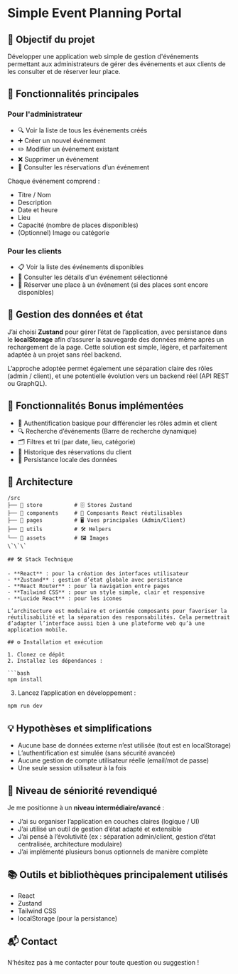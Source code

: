 # Simple Event Planning Portal

## 🎯 Objectif du projet

Développer une application web simple de gestion d'événements permettant aux administrateurs de gérer des événements et aux clients de les consulter et de réserver leur place.

## 🚀 Fonctionnalités principales

### Pour l'administrateur

- 🔍 Voir la liste de tous les événements créés
- ➕ Créer un nouvel événement
- ✏️ Modifier un événement existant
- ❌ Supprimer un événement
- 👥 Consulter les réservations d’un événement

Chaque événement comprend :
- Titre / Nom
- Description
- Date et heure
- Lieu
- Capacité (nombre de places disponibles)
- (Optionnel) Image ou catégorie

### Pour les clients

- 📋 Voir la liste des événements disponibles
- 🔎 Consulter les détails d’un événement sélectionné
- 📝 Réserver une place à un événement (si des places sont encore disponibles)

## 🧠 Gestion des données et état

J’ai choisi **Zustand** pour gérer l’état de l’application, avec persistance dans le **localStorage** afin d’assurer la sauvegarde des données même après un rechargement de la page. Cette solution est simple, légère, et parfaitement adaptée à un projet sans réel backend.

L’approche adoptée permet également une séparation claire des rôles (admin / client), et une potentielle évolution vers un backend réel (API REST ou GraphQL).

## 🌟 Fonctionnalités Bonus implémentées

- 🔐 Authentification basique pour différencier les rôles admin et client
- 🔍 Recherche d’événements (Barre de recherche dynamique)
- 🗂️ Filtres et tri (par date, lieu, catégorie)
- 🧾 Historique des réservations du client
- 💾 Persistance locale des données

## 🧱 Architecture

```plaintext
/src
├── 📁 store          # 🗄 Stores Zustand
├── 📁 components     # 🧩 Composants React réutilisables
├── 📁 pages          # 🖥 Vues principales (Admin/Client)
├── 📁 utils          # 🛠 Helpers
└── 📁 assets         # 🖼 Images
\`\`\`

## 🛠 Stack Technique

- **React** : pour la création des interfaces utilisateur
- **Zustand** : gestion d’état globale avec persistance
- **React Router** : pour la navigation entre pages
- **Tailwind CSS** : pour un style simple, clair et responsive
- **Lucide React** : pour les icones

L’architecture est modulaire et orientée composants pour favoriser la réutilisabilité et la séparation des responsabilités. Cela permettrait d’adapter l’interface aussi bien à une plateforme web qu’à une application mobile.

## ⚙️ Installation et exécution

1. Clonez ce dépôt
2. Installez les dépendances :

```bash
npm install
```

3. Lancez l’application en développement :

```bash
npm run dev
```

## 💡 Hypothèses et simplifications

- Aucune base de données externe n’est utilisée (tout est en localStorage)
- L’authentification est simulée (sans sécurité avancée)
- Aucune gestion de compte utilisateur réelle (email/mot de passe)
- Une seule session utilisateur à la fois

## 🧠 Niveau de séniorité revendiqué

Je me positionne à un **niveau intermédiaire/avancé** :

- J’ai su organiser l’application en couches claires (logique / UI)
- J’ai utilisé un outil de gestion d’état adapté et extensible
- J’ai pensé à l’évolutivité (ex : séparation admin/client, gestion d’état centralisée, architecture modulaire)
- J’ai implémenté plusieurs bonus optionnels de manière complète

## 📚 Outils et bibliothèques principalement utilisés

- React
- Zustand
- Tailwind CSS
- localStorage (pour la persistance)

## 📬 Contact

N’hésitez pas à me contacter pour toute question ou suggestion !
